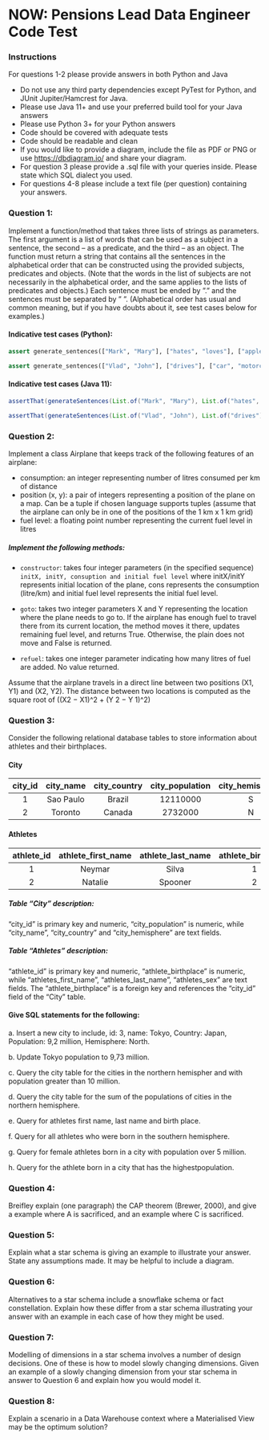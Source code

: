 # NOW: Pensions Lead Data Engineer Code Test

### Instructions
For questions 1-2 please provide answers in both Python and Java

* Do not use any third party dependencies except PyTest for Python, and JUnit Jupiter/Hamcrest for Java.
* Please use Java 11+ and use your preferred build tool for your Java answers
* Please use Python 3+ for your Python answers
* Code should be covered with adequate tests
* Code should be readable and clean
* If you would like to provide a diagram, include the file as PDF or PNG or use https://dbdiagram.io/ and share your diagram.
* For question 3 please provide a .sql file with your queries inside. Please state which SQL dialect you used.
* For questions 4-8 please include a text file (per question) containing your answers.

### Question 1: 
Implement a function/method that takes three lists of strings as parameters. The first argument is a list of words that can be used as a subject in a sentence, the second – as a predicate, and the third – as an object. The function must return a string that contains all the sentences in the alphabetical order that can be constructed using the provided subjects, predicates and objects. (Note that the words in the list of subjects are not necessarily in the alphabetical order, and the same applies to the lists of predicates and objects.) Each sentence must be ended by ”.” and the sentences must be separated by ” ”. (Alphabetical order has usual and common meaning, but if you have doubts about it, see test cases below for examples.)

#### Indicative test cases (Python):

``` python 
assert generate_sentences(["Mark", "Mary"], ["hates", "loves"], ["apples", "bananas"])) == "Mark hates apples. Mark hates bananas. Mark loves apples. Mark loves bananas. Mary hates apples. Mary hates bananas. Mary loves apples. Mary loves bananas."
```

``` python
assert generate_sentences(["Vlad", "John"], ["drives"], ["car", "motorcycle", "bus"])) == "John drives bus. John drives car. John drives motorcycle. Vlad drives bus. Vlad drives car. Vlad drives motorcycle."
```

#### Indicative test cases (Java 11):

``` java
assertThat(generateSentences(List.of("Mark", "Mary"), List.of("hates", "loves"), List.of("apples", "bananas")), is("Mark loves apples. Mark loves bananas. Mary hates apples. Mary hates bananas. Mary loves apples. Mary loves bananas."));
```

``` java
assertThat(generateSentences(List.of("Vlad", "John"), List.of("drives"), List.of("car", "motorcycle", "bus")), is( "John drives bus. John drives car. John drives motorcycle. Vlad drives bus. Vlad drives car. Vlad drives motorcycle."));
```

### Question 2: 
Implement a class Airplane that keeps track of the following features of an airplane:

* consumption: an integer representing number of litres consumed per km of distance
* position (x, y): a pair of integers representing a position of the plane on a map. Can be a tuple if chosen language supports tuples (assume that the airplane can only be in one of the positions of the 1 km x 1 km grid)
* fuel level: a floating point number representing the current fuel level in litres

##### Implement the following methods:

* `constructor`: takes four integer parameters (in the specified sequence) `initX, initY, consuption and initial fuel level` where initX/initY represents initial location of the plane, cons represents the consumption (litre/km) and initial fuel level represents the initial fuel level.

* `goto`: takes two integer parameters X and Y representing the location where the plane needs to go to. If the airplane has enough fuel to travel there from its current location, the method moves it there, updates remaining fuel level, and returns True. Otherwise, the plain does not move and False is returned.

* `refuel`: takes one integer parameter indicating how many litres of fuel are added. No value returned.

Assume that the airplane travels in a direct line between two positions (X1, Y1) and
(X2, Y2). The distance between two locations is computed as the square root of ((X2 − X1)^2 + (Y 2 − Y 1)^2)


### Question 3: 
Consider the following relational database tables to store information about athletes and their birthplaces.

#### City

|city_id|city_name|city_country|city_population|city_hemisphere|
|:-----:|:-------:|:----------:|:-------------:|:-------------:|
|1      |Sao Paulo| Brazil| 12110000| S|
|2      |Toronto |Canada |2732000| N|

#### Athletes

|athlete_id|athlete_first_name|athlete_last_name|athlete_birthplace|athlete_sex|
|:--------:|:----------------:|:---------------:|:----------------:|:---------:|
|1 |Neymar |Silva| 1| M|
|2 |Natalie |Spooner |2| F|

##### Table “City” description: 
“city_id” is primary key and numeric,
“city_population” is numeric, while “city_name”, “city_country” and
“city_hemisphere” are text fields.

##### Table “Athletes” description: 
“athlete_id” is primary key and numeric,
“athlete_birthplace” is numeric, while “athletes_first_name”,
“athletes_last_name”, “athletes_sex” are text fields. The
“athlete_birthplace” is a foreign key and references the “city_id” field
of the “City” table.

#### Give SQL statements for the following:
a. Insert a new city to include, id: 3, name: Tokyo, Country: Japan, Population: 9,2 million, Hemisphere: North.

b. Update Tokyo population to 9,73 million.

c. Query the city table for the cities in the northern hemispher and with population greater than 10 million.

d. Query the city table for the sum of the populations of cities in the northern hemisphere.

e. Query for athletes first name, last name and birth place.

f. Query for all athletes who were born in the southern hemisphere. 

g. Query for female athletes born in a city with population over 5 million.

h. Query for the athlete born in a city that has the highestpopulation.

### Question 4:
Breifley explain (one paragraph) the CAP theorem (Brewer, 2000), and give a example where A is sacrificed, and an example where C is sacrificed.

### Question 5:
Explain what a star schema is giving an example to illustrate your answer. State any assumptions made. It may be helpful to include a diagram.

### Question 6: 
Alternatives to a star schema include a snowflake schema or fact constellation. Explain how these differ from a star schema illustrating your answer with an example in each case of how they might be used.

### Question 7:  
Modelling of dimensions in a star schema involves a number of design decisions. One of these is how to model slowly changing dimensions. Given an example of a slowly changing dimension from your star schema in answer to Question 6 and explain how you would model it.

### Question 8:
Explain a scenario in a Data Warehouse context where a Materialised View may be the optimum solution?
